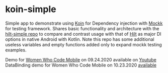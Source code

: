 # koin-simple
Simple app to demonstrate using [Koin](https://insert-koin.io/) for Dependency injection with [Mockk](https://mockk.io/) for testing framework. Shares basic functionality and architecture with the [hilt-simple repo](https://github.com/sierraobryan/hilt-simple) to compare and contrast usage with that of [Hilt](https://dagger.dev/hilt/) as major DI options in native Android with Kotlin. Note this repo has some additional useless variables and empty functions added only to expand mockk testing examples. 

Demo for [Women Who Code Mobile](https://www.womenwhocode.com/mobile) on 09.24.2020 available on [Youtube](https://youtu.be/c-r7oHdZ2XQ)   
DataBinding demo for Women Who Code Mobile on 10.23.2020 [available](https://www.youtube.com/watch?v=h135uamWlbg)
